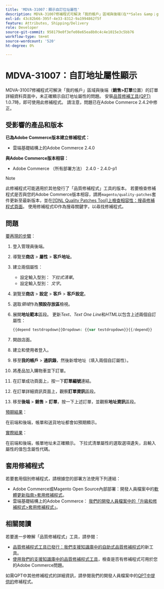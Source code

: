 ```yaml
---
title: 'MDVA-31007：顯示自訂位址屬性'
description: MDVA-31007修補程式可解決「我的帳戶」區域與後端(在**Sales &amp；gt； Orders**位置)的訂單詳細資訊頁面中，未正確顯示自訂地址屬性的問題。 安裝[Quality Patches Tool (QPT)](/help/announcements/adobe-commerce-announcements/magento-quality-patches-released-new-tool-to-self-serve-quality-patches.md) 1.0.7時，即可使用此修補程式。 請注意，問題已在Adobe Commerce 2.4.2中修正。
exl-id: 43c82b66-395f-4e33-8312-9a1994862f5f
feature: Attributes, Shipping/Delivery
role: Developer
source-git-commit: 958179e0f3efe08e65ea8b0c4c4e1015e3c5bb76
workflow-type: tm+mt
source-wordcount: '520'
ht-degree: 0%

---
```


# MDVA-31007：自訂地址屬性顯示

MDVA-31007修補程式可解決「我的帳戶」區域與後端（**銷售>訂單**&#x200B;位置）的訂單詳細資料頁面中，未正確顯示自訂地址屬性的問題。 安裝[品質修補工具(QPT)](/help/announcements/adobe-commerce-announcements/magento-quality-patches-released-new-tool-to-self-serve-quality-patches.md) 1.0.7時，即可使用此修補程式。 請注意，問題已在Adobe Commerce 2.4.2中修正。

## 受影響的產品和版本

**已為Adobe Commerce版本建立修補程式：**

* 雲端基礎結構上的Adobe Commerce 2.4.0

**與Adobe Commerce版本相容：**

* Adobe Commerce （所有部署方法） 2.4.0 - 2.4.0-p1

>[!NOTE]
>
>此修補程式可能適用於其他發行了「品質修補程式」工具的版本。 若要檢查修補程式是否與您的Adobe Commerce版本相容，請將`magento/quality-patches`套件更新至最新版本，並在[[!DNL Quality Patches Tool]上檢查相容性：搜尋修補程式頁面](https://devdocs.magento.com/quality-patches/tool.html#patch-grid)。 使用修補程式ID作為搜尋關鍵字，以尋找修補程式。

## 問題

<u>要再現的步驟</u>：

1. 登入管理員後端。
1. 導覽至&#x200B;**商店** > **屬性** > **客戶地址**。
1. 建立兩個屬性：

   * 設定輸入型別： *下拉式清單*。
   * 設定輸入型別： *文字*。

1. 瀏覽至&#x200B;**商店** > **設定** > **客戶** > **客戶設定**。
1. 選取&#x200B;*領域*&#x200B;作為&#x200B;**預設存放區**&#x200B;檢視。
1. 展開&#x200B;**地址範本**&#x200B;區段。 更新&#x200B;*Text*、*Text One Line*&#x200B;和&#x200B;*HTML*&#x200B;以包含上述兩個自訂屬性：

   ```php
   {{depend testdropdown}}Dropdown: {{var testdropdown}}{{/depend}}    {{depend testtext}}Text: {{var testtext}}{{/depend}}
   ```

1. 開啟店面。
1. 建立和使用者登入。
1. 移至&#x200B;**我的帳戶** > **通訊錄**，然後新增地址（填入兩個自訂屬性）。
1. 將產品加入購物車並下訂單。
1. 在訂單成功頁面上，按一下&#x200B;**訂單編號**&#x200B;連結。
1. 在訂單詳細資訊頁面上，觀察&#x200B;**訂單資訊**&#x200B;區段。
1. 移至&#x200B;**後端** > **銷售** > **訂單**，按一下上述訂單，並觀察&#x200B;**地址資訊**&#x200B;區段。

<u>預期結果</u>：

在前端和後端，帳單和送貨地址都會如預期顯示。

<u>實際結果</u>：

在前端和後端，帳單地址未正確顯示。 下拉式清單屬性的選取選項遺失，且輸入屬性的值包含屬性代碼。

## 套用修補程式

若要套用個別修補程式，請根據您的部署方法使用下列連結：

* Adobe Commerce或Magento Open Source內部部署：開發人員檔案中的[軟體更新指南>套用修補程式](https://devdocs.magento.com/guides/v2.4/comp-mgr/patching/mqp.html)。
* 雲端基礎結構上的Adobe Commerce： [我們的開發人員檔案中的「升級和修補程式>套用修補程式」](https://devdocs.magento.com/cloud/project/project-patch.html)。

## 相關閱讀

若要進一步瞭解「品質修補程式」工具，請參閱：

* [品質修補程式工具已發行：我們支援知識庫中的自助式品質修補程式](/help/announcements/adobe-commerce-announcements/magento-quality-patches-released-new-tool-to-self-serve-quality-patches.md)的新工具。
* [使用我們的支援知識庫中的品質修補程式工具](/help/support-tools/patches-available-in-qpt-tool/check-patch-for-magento-issue-with-magento-quality-patches.md)，檢查是否有修補程式可用於您的Adobe Commerce問題。

如需QPT中其他修補程式的詳細資訊，請參閱我們的開發人員檔案中的[QPT中提供的](https://devdocs.magento.com/quality-patches/tool.html#patch-grid)修補程式。
